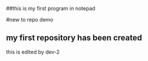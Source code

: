 ##this is my first program in notepad

#new to repo demo

## my first repository has been created

this is edited by dev-2